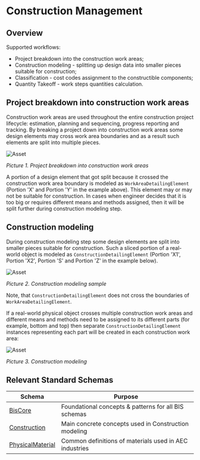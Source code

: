 # Construction Management

## Overview

Supported workflows:

- Project breakdown into the construction work areas;
- Construction modeling - splitting up design data into smaller pieces suitable for construction;
- Classification - cost codes assignment to the constructible components;
- Quantity Takeoff - work steps quantities calculation.

## Project breakdown into construction work areas

Construction work areas are used throughout the entire construction project lifecycle: estimation, planning and sequencing, progress reporting and tracking. By breaking a project down into construction work areas some design elements may cross work area boundaries and as a result such elements are split into multiple pieces.

![Asset](../media/WorkAreaSplit.png)

*Picture 1. Project breakdown into construction work areas*

A portion of a design element that got split because it crossed the construction work area boundary is modeled as `WorkAreaDetailingElement` (Portion 'X' and Portion 'Y' in the example above). This element may or may not be suitable for construction. In cases when engineer decides that it is too big or requires different means and methods assigned, then it will be split further during construction modeling step.

## Construction modeling

During construction modeling step some design elements are split into smaller pieces suitable for construction. Such a sliced portion of a real-world object is modeled as `ConstructionDetailingElement` (Portion 'X1', Portion 'X2', Portion 'S' and Portion 'Z' in the example below).

![Asset](../media/ConstructionModelingSplit.png)

*Picture 2. Construction modeling sample*

Note, that `ConstructionDetailingElement` does not cross the boundaries of `WorkAreaDetailingElement`.

If a real-world physical object crosses multiple construction work areas and different means and methods need to be assigned to its different parts (for example, bottom and top) then separate `ConstructionDetailingElement` instances representing each part will be created in each construction work area:

![Asset](../media/ConstructionModelingSplitTopBottom.png)

*Picture 3. Construction modeling*

## Relevant Standard Schemas

| Schema | Purpose |
| --- | --- |
| [BisCore](https://imodelschemaeditor.bentley.com/?stage=browse&elementtype=schema&id=BisCore) | Foundational concepts & patterns for all BIS schemas |
| [Construction](https://imodelschemaeditor.bentley.com/?stage=browse&elementtype=schema&id=Construction) | Main concrete concepts used in Construction modeling |
| [PhysicalMaterial](https://imodelschemaeditor.bentley.com/?stage=browse&elementtype=schema&id=PhysicalMaterial) | Common definitions of materials used in AEC industries |
